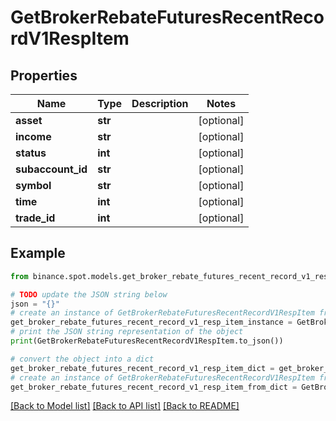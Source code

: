 # GetBrokerRebateFuturesRecentRecordV1RespItem


## Properties

Name | Type | Description | Notes
------------ | ------------- | ------------- | -------------
**asset** | **str** |  | [optional] 
**income** | **str** |  | [optional] 
**status** | **int** |  | [optional] 
**subaccount_id** | **str** |  | [optional] 
**symbol** | **str** |  | [optional] 
**time** | **int** |  | [optional] 
**trade_id** | **int** |  | [optional] 

## Example

```python
from binance.spot.models.get_broker_rebate_futures_recent_record_v1_resp_item import GetBrokerRebateFuturesRecentRecordV1RespItem

# TODO update the JSON string below
json = "{}"
# create an instance of GetBrokerRebateFuturesRecentRecordV1RespItem from a JSON string
get_broker_rebate_futures_recent_record_v1_resp_item_instance = GetBrokerRebateFuturesRecentRecordV1RespItem.from_json(json)
# print the JSON string representation of the object
print(GetBrokerRebateFuturesRecentRecordV1RespItem.to_json())

# convert the object into a dict
get_broker_rebate_futures_recent_record_v1_resp_item_dict = get_broker_rebate_futures_recent_record_v1_resp_item_instance.to_dict()
# create an instance of GetBrokerRebateFuturesRecentRecordV1RespItem from a dict
get_broker_rebate_futures_recent_record_v1_resp_item_from_dict = GetBrokerRebateFuturesRecentRecordV1RespItem.from_dict(get_broker_rebate_futures_recent_record_v1_resp_item_dict)
```
[[Back to Model list]](../README.md#documentation-for-models) [[Back to API list]](../README.md#documentation-for-api-endpoints) [[Back to README]](../README.md)


